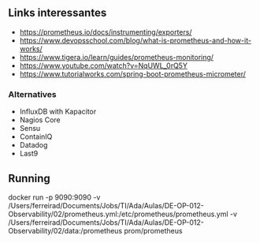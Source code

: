## Links interessantes

- https://prometheus.io/docs/instrumenting/exporters/
- https://www.devopsschool.com/blog/what-is-prometheus-and-how-it-works/
- https://www.tigera.io/learn/guides/prometheus-monitoring/
- https://www.youtube.com/watch?v=NqUWL_0rQ5Y
- https://www.tutorialworks.com/spring-boot-prometheus-micrometer/


### Alternatives

- InfluxDB with Kapacitor
- Nagios Core
- Sensu
- ContainIQ
- Datadog
- Last9


## Running
docker run -p 9090:9090 -v /Users/ferreirad/Documents/Jobs/TI/Ada/Aulas/DE-OP-012-Observability/02/prometheus.yml:/etc/prometheus/prometheus.yml -v /Users/ferreirad/Documents/Jobs/TI/Ada/Aulas/DE-OP-012-Observability/02/data:/prometheus prom/prometheus